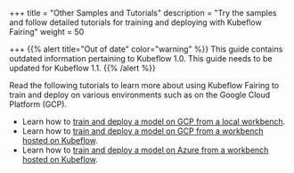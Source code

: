 +++
title = "Other Samples and Tutorials"
description = "Try the samples and follow detailed tutorials for training and deploying with Kubeflow Fairing"
weight = 50
                    
+++
{{% alert title="Out of date" color="warning" %}}
This guide contains outdated information pertaining to Kubeflow 1.0. This guide
needs to be updated for Kubeflow 1.1.
{{% /alert %}}

Read the following tutorials to learn more about using Kubeflow Fairing to train
and deploy on various environments such as on the Google Cloud Platform (GCP).

*  Learn how to [train and deploy a model on GCP from a local
   workbench][gcp-local].
*  Learn how to [train and deploy a model on GCP from a workbench hosted on
   Kubeflow][gcp-kubeflow].
*  Learn how to [train and deploy a model on Azure from a workbench hosted on
   Kubeflow][azure-fairing].

[gcp-local]: /docs/external-add-ons/fairing/gcp/tutorials/gcp-local-notebook/
[gcp-kubeflow]: /docs/external-add-ons/fairing/gcp/tutorials/gcp-kubeflow-notebook/
[azure-fairing]: /docs/external-add-ons/fairing/azure/

